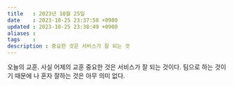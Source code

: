 ```yaml
---
title   : 2023년 10월 25일 
date    : 2023-10-25 23:37:58 +0900
updated : 2023-10-25 23:38:49 +0900
aliases : 
tags    : 
description : 중요한 것은 서비스가 잘 되는 것
---
```


오늘의 교훈. 사실 어제의 교훈
중요한 것은 서비스가 잘 되는 것이다.
팀으로 하는 것이기 때문에 나 혼자 잘하는 것은 아무 의미 없다.  

